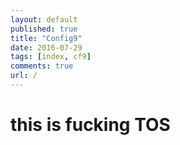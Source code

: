 ```yaml
---
layout: default
published: true
title: "Config9"
date: 2016-07-29
tags: [index, cf9]
comments: true
url: /
---
```

# this is fucking TOS